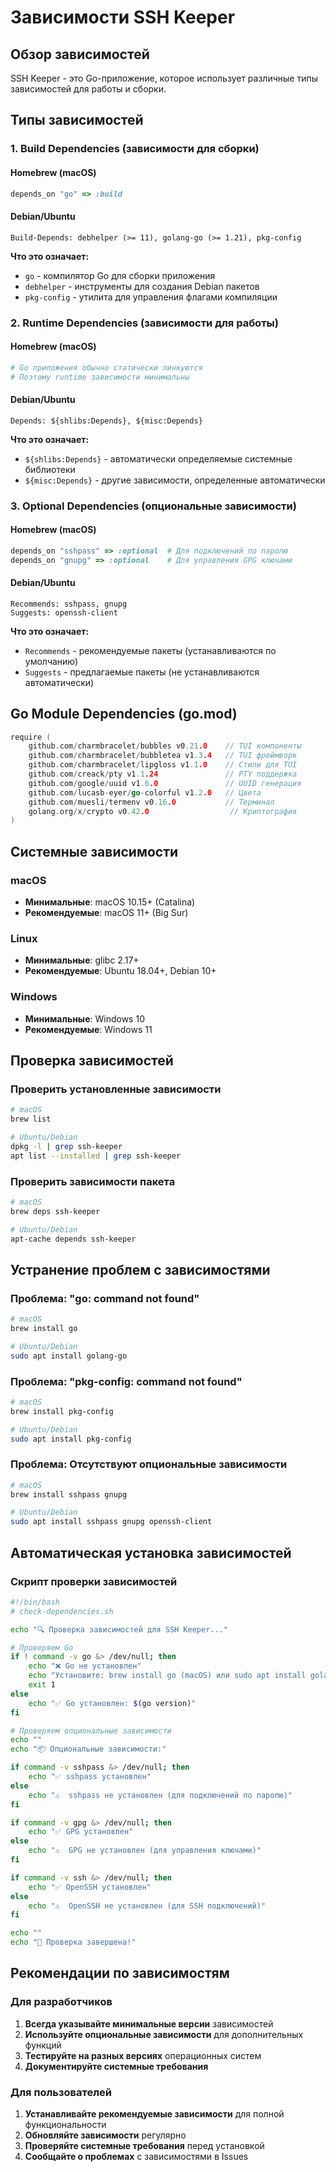 # Зависимости SSH Keeper

## Обзор зависимостей

SSH Keeper - это Go-приложение, которое использует различные типы зависимостей для работы и сборки.

## Типы зависимостей

### 1. Build Dependencies (зависимости для сборки)

#### Homebrew (macOS)

```ruby
depends_on "go" => :build
```

#### Debian/Ubuntu

```debian
Build-Depends: debhelper (>= 11), golang-go (>= 1.21), pkg-config
```

**Что это означает:**

- `go` - компилятор Go для сборки приложения
- `debhelper` - инструменты для создания Debian пакетов
- `pkg-config` - утилита для управления флагами компиляции

### 2. Runtime Dependencies (зависимости для работы)

#### Homebrew (macOS)

```ruby
# Go приложения обычно статически линкуются
# Поэтому runtime зависимости минимальны
```

#### Debian/Ubuntu

```debian
Depends: ${shlibs:Depends}, ${misc:Depends}
```

**Что это означает:**

- `${shlibs:Depends}` - автоматически определяемые системные библиотеки
- `${misc:Depends}` - другие зависимости, определенные автоматически

### 3. Optional Dependencies (опциональные зависимости)

#### Homebrew (macOS)

```ruby
depends_on "sshpass" => :optional  # Для подключений по паролю
depends_on "gnupg" => :optional    # Для управления GPG ключами
```

#### Debian/Ubuntu

```debian
Recommends: sshpass, gnupg
Suggests: openssh-client
```

**Что это означает:**

- `Recommends` - рекомендуемые пакеты (устанавливаются по умолчанию)
- `Suggests` - предлагаемые пакеты (не устанавливаются автоматически)

## Go Module Dependencies (go.mod)

```go
require (
    github.com/charmbracelet/bubbles v0.21.0    // TUI компоненты
    github.com/charmbracelet/bubbletea v1.3.4   // TUI фреймворк
    github.com/charmbracelet/lipgloss v1.1.0    // Стили для TUI
    github.com/creack/pty v1.1.24               // PTY поддержка
    github.com/google/uuid v1.6.0               // UUID генерация
    github.com/lucasb-eyer/go-colorful v1.2.0   // Цвета
    github.com/muesli/termenv v0.16.0           // Терминал
    golang.org/x/crypto v0.42.0                  // Криптография
)
```

## Системные зависимости

### macOS

- **Минимальные**: macOS 10.15+ (Catalina)
- **Рекомендуемые**: macOS 11+ (Big Sur)

### Linux

- **Минимальные**: glibc 2.17+
- **Рекомендуемые**: Ubuntu 18.04+, Debian 10+

### Windows

- **Минимальные**: Windows 10
- **Рекомендуемые**: Windows 11

## Проверка зависимостей

### Проверить установленные зависимости

```bash
# macOS
brew list

# Ubuntu/Debian
dpkg -l | grep ssh-keeper
apt list --installed | grep ssh-keeper
```

### Проверить зависимости пакета

```bash
# macOS
brew deps ssh-keeper

# Ubuntu/Debian
apt-cache depends ssh-keeper
```

## Устранение проблем с зависимостями

### Проблема: "go: command not found"

```bash
# macOS
brew install go

# Ubuntu/Debian
sudo apt install golang-go
```

### Проблема: "pkg-config: command not found"

```bash
# macOS
brew install pkg-config

# Ubuntu/Debian
sudo apt install pkg-config
```

### Проблема: Отсутствуют опциональные зависимости

```bash
# macOS
brew install sshpass gnupg

# Ubuntu/Debian
sudo apt install sshpass gnupg openssh-client
```

## Автоматическая установка зависимостей

### Скрипт проверки зависимостей

```bash
#!/bin/bash
# check-dependencies.sh

echo "🔍 Проверка зависимостей для SSH Keeper..."

# Проверяем Go
if ! command -v go &> /dev/null; then
    echo "❌ Go не установлен"
    echo "Установите: brew install go (macOS) или sudo apt install golang-go (Ubuntu)"
    exit 1
else
    echo "✅ Go установлен: $(go version)"
fi

# Проверяем опциональные зависимости
echo ""
echo "📦 Опциональные зависимости:"

if command -v sshpass &> /dev/null; then
    echo "✅ sshpass установлен"
else
    echo "⚠️  sshpass не установлен (для подключений по паролю)"
fi

if command -v gpg &> /dev/null; then
    echo "✅ GPG установлен"
else
    echo "⚠️  GPG не установлен (для управления ключами)"
fi

if command -v ssh &> /dev/null; then
    echo "✅ OpenSSH установлен"
else
    echo "⚠️  OpenSSH не установлен (для SSH подключений)"
fi

echo ""
echo "🎉 Проверка завершена!"
```

## Рекомендации по зависимостям

### Для разработчиков

1. **Всегда указывайте минимальные версии** зависимостей
2. **Используйте опциональные зависимости** для дополнительных функций
3. **Тестируйте на разных версиях** операционных систем
4. **Документируйте системные требования**

### Для пользователей

1. **Устанавливайте рекомендуемые зависимости** для полной функциональности
2. **Обновляйте зависимости** регулярно
3. **Проверяйте системные требования** перед установкой
4. **Сообщайте о проблемах** с зависимостями в Issues



